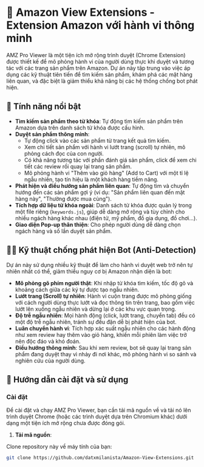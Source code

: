 # 🤖 Amazon View Extensions - Extension Amazon với hành vi thông minh

AMZ Pro Viewer là một tiện ích mở rộng trình duyệt (Chrome Extension) được thiết kế để mô phỏng hành vi của người dùng thực khi duyệt và tương tác với các trang sản phẩm trên Amazon. Dự án này tập trung vào việc áp dụng các kỹ thuật tiên tiến để tìm kiếm sản phẩm, khám phá các mặt hàng liên quan, và đặc biệt là giảm thiểu khả năng bị các hệ thống chống bot phát hiện.

## 🌟 Tính năng nổi bật

- **Tìm kiếm sản phẩm theo từ khóa**: Tự động tìm kiếm sản phẩm trên Amazon dựa trên danh sách từ khóa được cấu hình.
- **Duyệt sản phẩm thông minh**:
  - Tự động click vào các sản phẩm từ trang kết quả tìm kiếm.
  - Xem chi tiết sản phẩm với hành vi lướt trang (scroll) tự nhiên, mô phỏng cách đọc của con người.
  - Có khả năng tương tác với phần đánh giá sản phẩm, click để xem chi tiết các review rồi quay lại trang sản phẩm.
  - Mô phỏng hành vi "Thêm vào giỏ hàng" (Add to Cart) với một tỉ lệ ngẫu nhiên, tạo tín hiệu là một khách hàng tiềm năng.
- **Phát hiện và điều hướng sản phẩm liên quan**: Tự động tìm và chuyển hướng đến các sản phẩm gợi ý (ví dụ: "Sản phẩm liên quan đến mặt hàng này", "Thường được mua cùng").
- **Tích hợp dữ liệu từ khóa ngoài**: Danh sách từ khóa được quản lý trong một file riêng (`keywords.js`), giúp dễ dàng mở rộng và tùy chỉnh cho nhiều ngách hàng khác nhau (điện tử, mỹ phẩm, đồ gia dụng, đồ chơi...).
- **Giao diện Pop-up thân thiện**: Cho phép người dùng dễ dàng chọn ngách hàng và số lần duyệt sản phẩm.

## 🕵️‍♂️ Kỹ thuật chống phát hiện Bot (Anti-Detection)

Dự án này sử dụng nhiều kỹ thuật để làm cho hành vi duyệt web trở nên tự nhiên nhất có thể, giảm thiểu nguy cơ bị Amazon nhận diện là bot:

- **Mô phỏng gõ phím người thật**: Khi nhập từ khóa tìm kiếm, tốc độ gõ và khoảng cách giữa các ký tự được tạo ngẫu nhiên.
- **Lướt trang (Scroll) tự nhiên**: Hành vi cuộn trang được mô phỏng giống với cách người dùng thực lướt và đọc thông tin trên trang, bao gồm việc lướt lên xuống ngẫu nhiên và dừng lại ở các khu vực quan trọng.
- **Độ trễ ngẫu nhiên**: Mọi hành động (click, lướt trang, chuyển tab) đều có một độ trễ ngẫu nhiên, tránh sự đều đặn dễ bị phát hiện của bot.
- **Luân chuyển hành vi**: Tích hợp xác suất ngẫu nhiên cho các hành động như xem review hay thêm vào giỏ hàng, khiến mỗi phiên làm việc trở nên độc đáo và khó đoán.
- **Điều hướng thông minh**: Sau khi xem review, bot sẽ quay lại trang sản phẩm đang duyệt thay vì nhảy đi nơi khác, mô phỏng hành vi so sánh và nghiên cứu của người dùng.

## 🚀 Hướng dẫn cài đặt và sử dụng

### Cài đặt

Để cài đặt và chạy AMZ Pro Viewer, bạn cần tải mã nguồn về và tải nó lên trình duyệt Chrome (hoặc các trình duyệt dựa trên Chromium khác) dưới dạng một tiện ích mở rộng chưa được đóng gói.

1. **Tải mã nguồn**:

Clone repository này về máy tính của bạn:

```bash
git clone https://github.com/datxmilanista/Amazon-View-Extensions.git
